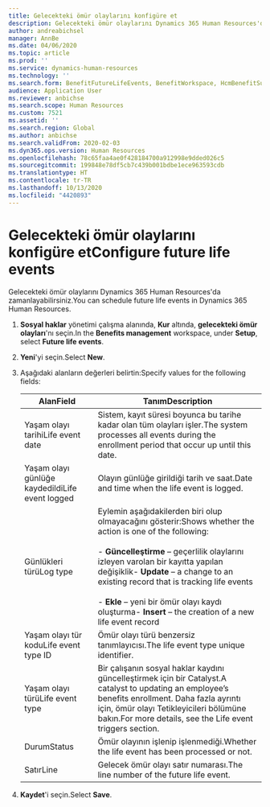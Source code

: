 ```yaml
---
title: Gelecekteki ömür olaylarını konfigüre et
description: Gelecekteki ömür olaylarını Dynamics 365 Human Resources'da zamanlayabilirsiniz.
author: andreabichsel
manager: AnnBe
ms.date: 04/06/2020
ms.topic: article
ms.prod: ''
ms.service: dynamics-human-resources
ms.technology: ''
ms.search.form: BenefitFutureLifeEvents, BenefitWorkspace, HcmBenefitSummaryPart
audience: Application User
ms.reviewer: anbichse
ms.search.scope: Human Resources
ms.custom: 7521
ms.assetid: ''
ms.search.region: Global
ms.author: anbichse
ms.search.validFrom: 2020-02-03
ms.dyn365.ops.version: Human Resources
ms.openlocfilehash: 78c65faa4ae0f428184700a912998e9dded026c5
ms.sourcegitcommit: 199848e78df5cb7c439b001bdbe1ece963593cdb
ms.translationtype: HT
ms.contentlocale: tr-TR
ms.lasthandoff: 10/13/2020
ms.locfileid: "4420893"
---
```

# <a name="configure-future-life-events"></a><span data-ttu-id="19bc3-103">Gelecekteki ömür olaylarını konfigüre et</span><span class="sxs-lookup"><span data-stu-id="19bc3-103">Configure future life events</span></span>

<span data-ttu-id="19bc3-104">Gelecekteki ömür olaylarını Dynamics 365 Human Resources'da zamanlayabilirsiniz.</span><span class="sxs-lookup"><span data-stu-id="19bc3-104">You can schedule future life events in Dynamics 365 Human Resources.</span></span>

1. <span data-ttu-id="19bc3-105">**Sosyal haklar** yönetimi çalışma alanında, **Kur** altında, **gelecekteki ömür olayları**'nı seçin.</span><span class="sxs-lookup"><span data-stu-id="19bc3-105">In the **Benefits management** workspace, under **Setup**, select **Future life events**.</span></span>

2. <span data-ttu-id="19bc3-106">**Yeni**'yi seçin.</span><span class="sxs-lookup"><span data-stu-id="19bc3-106">Select **New**.</span></span>

3. <span data-ttu-id="19bc3-107">Aşağıdaki alanların değerleri belirtin:</span><span class="sxs-lookup"><span data-stu-id="19bc3-107">Specify values for the following fields:</span></span>

   | <span data-ttu-id="19bc3-108">Alan</span><span class="sxs-lookup"><span data-stu-id="19bc3-108">Field</span></span> | <span data-ttu-id="19bc3-109">Tanım</span><span class="sxs-lookup"><span data-stu-id="19bc3-109">Description</span></span> |
   | --- | --- |
   | <span data-ttu-id="19bc3-110">Yaşam olayı tarihi</span><span class="sxs-lookup"><span data-stu-id="19bc3-110">Life event date</span></span> | <span data-ttu-id="19bc3-111">Sistem, kayıt süresi boyunca bu tarihe kadar olan tüm olayları işler.</span><span class="sxs-lookup"><span data-stu-id="19bc3-111">The system processes all events during the enrollment period that occur up until this date.</span></span> |
   | <span data-ttu-id="19bc3-112">Yaşam olayı günlüğe kaydedildi</span><span class="sxs-lookup"><span data-stu-id="19bc3-112">Life event logged</span></span> | <span data-ttu-id="19bc3-113">Olayın günlüğe girildiği tarih ve saat.</span><span class="sxs-lookup"><span data-stu-id="19bc3-113">Date and time when the life event is logged.</span></span> |
   | <span data-ttu-id="19bc3-114">Günlükleri türü</span><span class="sxs-lookup"><span data-stu-id="19bc3-114">Log type</span></span> | <span data-ttu-id="19bc3-115">Eylemin aşağıdakilerden biri olup olmayacağını gösterir:</span><span class="sxs-lookup"><span data-stu-id="19bc3-115">Shows whether the action is one of the following:</span></span></br></br><span data-ttu-id="19bc3-116">- **Güncelleştirme** – geçerlilik olaylarını izleyen varolan bir kayıtta yapılan değişiklik</span><span class="sxs-lookup"><span data-stu-id="19bc3-116">- **Update** – a change to an existing record that is tracking life events</span></span></br></br><span data-ttu-id="19bc3-117">- **Ekle** – yeni bir ömür olayı kaydı oluşturma</span><span class="sxs-lookup"><span data-stu-id="19bc3-117">- **Insert** – the creation of a new life event record</span></span> |
   | <span data-ttu-id="19bc3-118">Yaşam olayı tür kodu</span><span class="sxs-lookup"><span data-stu-id="19bc3-118">Life event type ID</span></span> | <span data-ttu-id="19bc3-119">Ömür olayı türü benzersiz tanımlayıcısı.</span><span class="sxs-lookup"><span data-stu-id="19bc3-119">The life event type unique identifier.</span></span> |
   | <span data-ttu-id="19bc3-120">Yaşam olayı türü</span><span class="sxs-lookup"><span data-stu-id="19bc3-120">Life event type</span></span> | <span data-ttu-id="19bc3-121">Bir çalışanın sosyal haklar kaydını güncelleştirmek için bir Catalyst.</span><span class="sxs-lookup"><span data-stu-id="19bc3-121">A catalyst to updating an employee’s benefits enrollment.</span></span> <span data-ttu-id="19bc3-122">Daha fazla ayrıntı için, ömür olayı Tetikleyicileri bölümüne bakın.</span><span class="sxs-lookup"><span data-stu-id="19bc3-122">For more details, see the Life event triggers section.</span></span> |
   | <span data-ttu-id="19bc3-123">Durum</span><span class="sxs-lookup"><span data-stu-id="19bc3-123">Status</span></span> | <span data-ttu-id="19bc3-124">Ömür olayının işlenip işlenmediği.</span><span class="sxs-lookup"><span data-stu-id="19bc3-124">Whether the life event has been processed or not.</span></span> |
   | <span data-ttu-id="19bc3-125">Satır</span><span class="sxs-lookup"><span data-stu-id="19bc3-125">Line</span></span> | <span data-ttu-id="19bc3-126">Gelecek ömür olayı satır numarası.</span><span class="sxs-lookup"><span data-stu-id="19bc3-126">The line number of the future life event.</span></span> |

4. <span data-ttu-id="19bc3-127">**Kaydet**'i seçin.</span><span class="sxs-lookup"><span data-stu-id="19bc3-127">Select **Save**.</span></span> 
